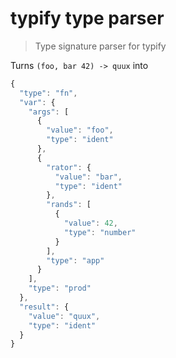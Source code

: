 # typify type parser

> Type signature parser for typify

Turns `(foo, bar 42) -> quux` into
```js
{
  "type": "fn",
  "var": {
    "args": [
      {
        "value": "foo",
        "type": "ident"
      },
      {
        "rator": {
          "value": "bar",
          "type": "ident"
        },
        "rands": [
          {
            "value": 42,
            "type": "number"
          }
        ],
        "type": "app"
      }
    ],
    "type": "prod"
  },
  "result": {
    "value": "quux",
    "type": "ident"
  }
}
```
